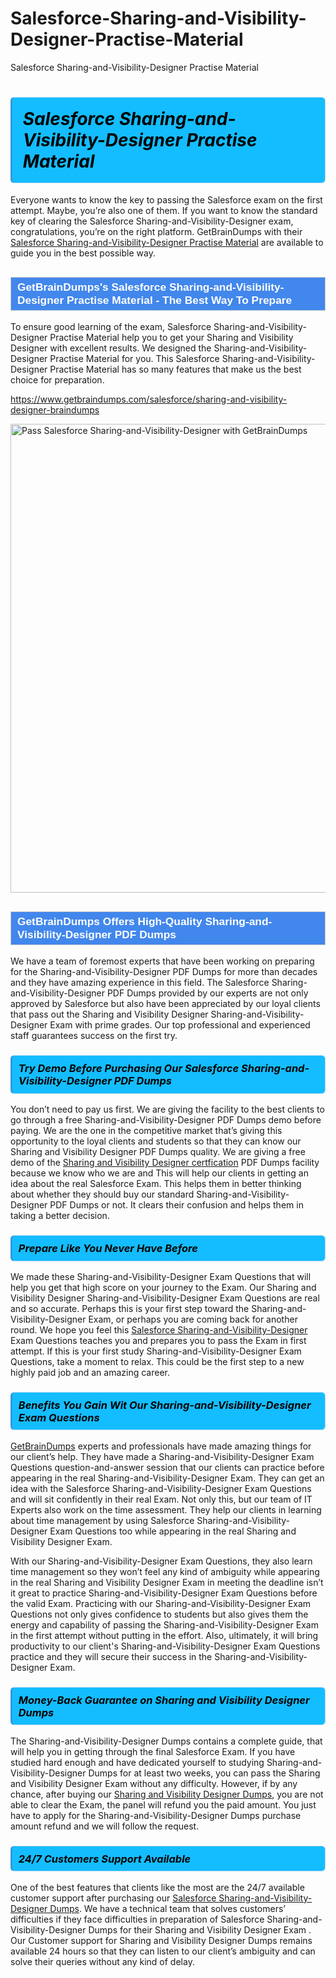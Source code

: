 # Salesforce-Sharing-and-Visibility-Designer-Practise-Material
Salesforce Sharing-and-Visibility-Designer Practise Material
<h1><strong><span style="display: block; color: #000000; background: #14BDFF; border: 0.5px solid #AED6F1; border-left: 3px solid #3498DB; padding: .6em; border-radius: 6px;">                     <em>Salesforce Sharing-and-Visibility-Designer <span class="exam_variation">Practise Material</span> </em>                </span></strong>            </h1>                        <p>Everyone wants to know the key to passing the Salesforce exam on the first attempt. Maybe, you’re also one of them. If you want to know the standard key of             clearing the Salesforce Sharing-and-Visibility-Designer exam, congratulations, you’re on the right platform. GetBrainDumps with their             <a href="https://www.getbraindumps.com/salesforce/sharing-and-visibility-designer-braindumps">Salesforce Sharing-and-Visibility-Designer <span class="exam_variation">Practise Material</span></a> are available to guide you in the best possible way.</p>                        <h2 style="background: #4287ec; border: 1px solid #cccccc; padding: 5px 10px;">                <span style="color: #ffffff;">                    <span style="font-size: 11pt;">                        <span style="line-height: normal;">                            <span style="font-family: Calibri,sans-serif;">                                <strong>                                    <span style="font-size: 13.0pt;">GetBrainDumps's Salesforce Sharing-and-Visibility-Designer <span class="exam_variation">Practise Material</span> - The Best Way To Prepare</span>                                </strong>                            </span>                        </span>                    </span>                </span>            </h2>                        <p>To ensure good learning of the exam,  Salesforce Sharing-and-Visibility-Designer <span class="exam_variation">Practise Material</span> help you to get your Sharing and Visibility Designer with excellent results.             We designed the Sharing-and-Visibility-Designer <span class="exam_variation">Practise Material</span> for you. This Salesforce Sharing-and-Visibility-Designer <span class="exam_variation">Practise Material</span> has so many features that make us the best choice for preparation.</p>                        <p><a href="https://www.getbraindumps.com/salesforce/sharing-and-visibility-designer-braindumps">https://www.getbraindumps.com/salesforce/sharing-and-visibility-designer-braindumps</a></p>                        <p><a href="https://www.getbraindumps.com/"><img src="https://www.getbraindumps.com/images/get-updated-exam-questions-with-discount-getbraindumps.jpg" class="postImage" alt="Pass Salesforce Sharing-and-Visibility-Designer with GetBrainDumps" width="750"></a></p>                            <h2 style="background: #4287ec; border: 1px solid #cccccc; padding: 5px 10px;">                <span style="color: #ffffff;">                    <span style="font-size: 11pt;">                        <span style="line-height: normal;">                            <span style="font-family: Calibri,sans-serif;">                                <strong>                                    <span style="font-size: 13.0pt;">GetBrainDumps Offers High-Quality Sharing-and-Visibility-Designer <span class="exam_variation2">PDF Dumps</span></span>                                </strong>                            </span>                        </span>                    </span>                </span>            </h2>                        <p>We have a team of foremost experts that have been working on preparing for the Sharing-and-Visibility-Designer <span class="exam_variation2">PDF Dumps</span>  for more than decades and they have             amazing experience in this field. The Salesforce Sharing-and-Visibility-Designer <span class="exam_variation2">PDF Dumps</span> provided by our experts are not only approved by Salesforce but also have been             appreciated by our loyal clients that pass out the Sharing and Visibility Designer Sharing-and-Visibility-Designer Exam with prime grades. Our top professional and             experienced staff guarantees success on the first try.</p>                        <h3>                <strong>                    <span style="display: block; color: #000000; background: #14BDFF; border: 0.5px solid #AED6F1; border-left: 3px solid #3498DB; padding: .6em; border-radius: 6px;">                        <em>Try Demo Before Purchasing Our Salesforce Sharing-and-Visibility-Designer <span class="exam_variation2">PDF Dumps</span></em>                    </span>                </strong>            </h3>                        <p>You don’t need to pay us first. We are giving the facility to the best clients to go through a free Sharing-and-Visibility-Designer <span class="exam_variation2">PDF Dumps</span> demo before paying.             We are the one in the competitive market that’s giving this opportunity to the loyal clients and students so that they can know our             Sharing and Visibility Designer <span class="exam_variation2">PDF Dumps</span> quality. We are giving a free demo of the <a href="https://www.getbraindumps.com/salesforce/sharing-and-visibility-designer-braindumps.html">Sharing and Visibility Designer certfication</a> <span class="exam_variation2">PDF Dumps</span> facility             because we know who we are and This will help our clients in getting an idea about the real Salesforce Exam. This helps them in better thinking             about whether they should buy our standard Sharing-and-Visibility-Designer <span class="exam_variation2">PDF Dumps</span> or not. It clears their confusion and helps them in taking a better decision.</p>                        <h3>                <strong>                    <span style="display: block; color: #000000; background: #14BDFF; border: 0.5px solid #AED6F1; border-left: 3px solid #3498DB; padding: .6em; border-radius: 6px;">                        <em>Prepare Like You Never Have Before</em>                    </span>                </strong>            </h3>                        <p>We made these Sharing-and-Visibility-Designer <span class="exam_variation3">Exam Questions</span> that will help you get that high score on your journey to the Exam. Our Sharing and Visibility Designer Sharing-and-Visibility-Designer <span class="exam_variation3">Exam Questions</span>             are real and so accurate. Perhaps this is your first step toward the Sharing-and-Visibility-Designer Exam, or perhaps you are coming back for another round. We hope             you feel this <a href="https://www.getbraindumps.com/salesforce-braindumps.html">Salesforce Sharing-and-Visibility-Designer</a> <span class="exam_variation3">Exam Questions</span> teaches you and prepares you to pass the Exam in first attempt. If this is your first study             Sharing-and-Visibility-Designer <span class="exam_variation3">Exam Questions</span>, take a moment to relax. This could be the first step to a new highly paid job and an amazing career.</p>                        <h3>                <strong>                    <span style="display: block; color: #000000; background: #14BDFF; border: 0.5px solid #AED6F1; border-left: 3px solid #3498DB; padding: .6em; border-radius: 6px;">                        <em>Benefits You Gain Wit Our Sharing-and-Visibility-Designer <span class="exam_variation3">Exam Questions</span></em>                    </span>                </strong>            </h3>                        <p><a href="https://www.getbraindumps.com/">GetBrainDumps</a> experts and professionals have made amazing things for our client’s help. They have made a Sharing-and-Visibility-Designer <span class="exam_variation3">Exam Questions</span> question-and-answer session that             our clients can practice before appearing in the real Sharing-and-Visibility-Designer Exam. They can get an idea with the  Salesforce Sharing-and-Visibility-Designer <span class="exam_variation3">Exam Questions</span> and will             sit confidently in their real Exam. Not only this, but our team of IT Experts also work on the time assessment. They help our clients in learning about             time management by using Salesforce Sharing-and-Visibility-Designer <span class="exam_variation3">Exam Questions</span>  too while appearing in the real Sharing and Visibility Designer Exam. </p>                        <p>With our Sharing-and-Visibility-Designer <span class="exam_variation3">Exam Questions</span>, they also learn time management so they won’t feel any kind of ambiguity while appearing in the real             Sharing and Visibility Designer Exam in meeting the deadline isn’t it great to practice Sharing-and-Visibility-Designer <span class="exam_variation3">Exam Questions</span> before the valid Exam. Practicing with             our Sharing-and-Visibility-Designer <span class="exam_variation3">Exam Questions</span> not only gives confidence to students but also gives them the energy and capability of passing the Sharing-and-Visibility-Designer Exam in the first             attempt without putting in the effort. Also, ultimately, it will bring productivity to our client's Sharing-and-Visibility-Designer <span class="exam_variation3">Exam Questions</span> practice and they will             secure their success in the Sharing-and-Visibility-Designer Exam.</p>                        <h3>                <strong>                    <span style="display: block; color: #000000; background: #14BDFF; border: 0.5px solid #AED6F1; border-left: 3px solid #3498DB; padding: .6em; border-radius: 6px;">                        <em>Money-Back Guarantee on Sharing and Visibility Designer <span class="exam_variation4">Dumps</span></em>                    </span>                </strong>            </h3>                        <p>The Sharing-and-Visibility-Designer <span class="exam_variation4">Dumps</span> contains a complete guide, that will help you in getting through the final Salesforce Exam. If you have studied hard enough and have             dedicated yourself to studying Sharing-and-Visibility-Designer <span class="exam_variation4">Dumps</span> for at least two weeks, you can pass the Sharing and Visibility Designer Exam without any difficulty. However,             if by any chance, after buying our <a href="https://www.getbraindumps.com/salesforce/sharing-and-visibility-designer-braindumps">Sharing and Visibility Designer <span class="exam_variation4">Dumps</span></a>, you are not able to clear the Exam, the panel will refund you the paid amount.             You just have to apply for the Sharing-and-Visibility-Designer <span class="exam_variation4">Dumps</span> purchase amount refund and we will follow the request.</p>                        <h3>                <strong>                    <span style="display: block; color: #000000; background: #14BDFF; border: 0.5px solid #AED6F1; border-left: 3px solid #3498DB; padding: .6em; border-radius: 6px;">                        <em>24/7 Customers Support Available</em>                    </span>                </strong>            </h3>                        <p>One of the best features that clients like the most are the 24/7 available customer support after purchasing our <a href="https://www.getbraindumps.com/salesforce/sharing-and-visibility-designer-braindumps">Salesforce Sharing-and-Visibility-Designer <span class="exam_variation4">Dumps</span></a>.             We have a technical team that solves customers’ difficulties if they face difficulties in preparation of Salesforce Sharing-and-Visibility-Designer <span class="exam_variation4">Dumps</span> for             their Sharing and Visibility Designer Exam . Our Customer support for Sharing and Visibility Designer <span class="exam_variation4">Dumps</span> remains available 24 hours so that they can listen to our             client’s ambiguity and can solve their queries without any kind of delay.</p>                    
